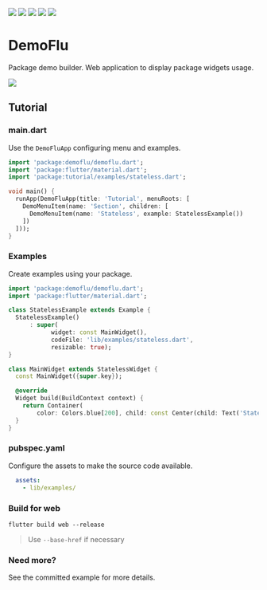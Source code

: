 [![](https://img.shields.io/pub/v/demoflu.svg)](https://pub.dev/packages/demoflu)
[![](https://github.com/caduandrade/demoflu/actions/workflows/test.yml/badge.svg)](#)
[![](https://img.shields.io/badge/demo-try%20it%20out-blue)](https://caduandrade.github.io/demoflu_demo/)
[![](https://img.shields.io/badge/Flutter-%E2%9D%A4-red)](https://flutter.dev/)
[![](https://img.shields.io/badge/%F0%9F%91%8D%20and%20%E2%AD%90-are%20free%20and%20motivate%20me-yellow)](#)

# DemoFlu

Package demo builder. Web application to display package widgets usage.

![](https://caduandrade.github.io/demoflu/screenshot_1_v2.png)

## Tutorial

### main.dart

Use the `DemoFluApp` configuring menu and examples.

```dart
import 'package:demoflu/demoflu.dart';
import 'package:flutter/material.dart';
import 'package:tutorial/examples/stateless.dart';

void main() {
  runApp(DemoFluApp(title: 'Tutorial', menuRoots: [
    DemoMenuItem(name: 'Section', children: [
      DemoMenuItem(name: 'Stateless', example: StatelessExample())
    ])
  ]));
}
```

### Examples

Create examples using your package.

```dart
import 'package:demoflu/demoflu.dart';
import 'package:flutter/material.dart';

class StatelessExample extends Example {
  StatelessExample()
      : super(
            widget: const MainWidget(),
            codeFile: 'lib/examples/stateless.dart',
            resizable: true);
}

class MainWidget extends StatelessWidget {
  const MainWidget({super.key});

  @override
  Widget build(BuildContext context) {
    return Container(
        color: Colors.blue[200], child: const Center(child: Text('Stateless')));
  }
}
```

### pubspec.yaml

Configure the assets to make the source code available.

```yaml
  assets:
    - lib/examples/
```

### Build for web

```
flutter build web --release
```

> Use `--base-href` if necessary

### Need more?

See the committed example for more details.
